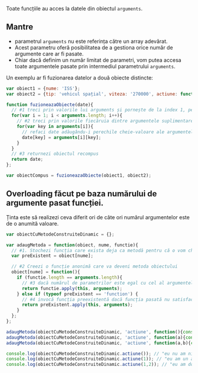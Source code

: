 Toate funcțiile au acces la datele din obiectul `arguments`.

## Mantre

- parametrul `arguments` nu este referința către un array adevărat.
- Acest parametru oferă posibilitatea de a gestiona orice număr de argumente care ar fi pasate.
- Chiar dacă definim un număr limitat de parametri, vom putea accesa toate argumentele pasate prin intermediul parametrului `arguments`.

Un exemplu ar fi fuzionarea datelor a două obiecte distincte:

```javascript
var obiect1 = {nume: 'ISS'};
var obiect2 = {tip: 'vehicul spațial', viteza: '270000', actiune: function(){console.log('ceva din obiect');}};

function fuzioneazaObiecte(date){
  // #1 treci prin valorile lui arguments și pornește de la index 1, pentru că pentru 0 este primimul argument
  for(var i = 1; i < arguments.length; i++){
    // #2 treci prin valorile fiecăruia dintre argumentele suplimentare pasate
    for(var key in arguments[i]){
      // refaci date adăugându-i perechile cheie-valoare ale argumentelor suplimentar pasate.
      date[key] = arguments[i][key];
    }
  }
  // #3 returnezi obiectul recompus
  return date;
};

var obiectCompus = fuzioneazaObiecte(obiect1, obiect2);
```

## Overloading făcut pe baza numărului de argumente pasat funcției.

Ținta este să realizezi ceva diferit ori de câte ori numărul argumentelor este de o anumită valoare.

```javascript
var obiectCuMetodeConstruiteDinamic = {};

var adaugMetoda = function(obiect, nume, functie){
  // #1. Stochezi funcția care exista deja ca metodă pentru că o vom chema dacă funcția pasată nu are numărul așteptat de argumente
  var preExistent = obiect[nume];

  // #2 Creezi o funcție anonimă care va deveni metoda obiectului
  obiect[nume] = function(){
    if (functie.length == arguments.length){
      // #3 dacă numărul de parametrilor este egal cu cel al argumentelor, atunci funcția pasată este invocată
      return functie.apply(this, arguments);
    } else if (typeof preExistent == 'function') {
      // #4 invocă funcția preexistentă dacă funcția pasată nu satisface condiția.
      return preExistent.apply(this, arguments);
    }
  };
};

adaugMetoda(obiectCuMetodeConstruiteDinamic, 'actiune', function(){console.log('eu nu am niciun argument');});
adaugMetoda(obiectCuMetodeConstruiteDinamic, 'actiune', function(a){console.log('eu am un argument');});
adaugMetoda(obiectCuMetodeConstruiteDinamic, 'actiune', function(a,b){console.log('eu am două argumente');});

console.log(obiectCuMetodeConstruiteDinamic.actiune()); // "eu nu am niciun argument"
console.log(obiectCuMetodeConstruiteDinamic.actiune(1)); // "eu am un argument"
console.log(obiectCuMetodeConstruiteDinamic.actiune(1,2)); // "eu am două argumente"
```
